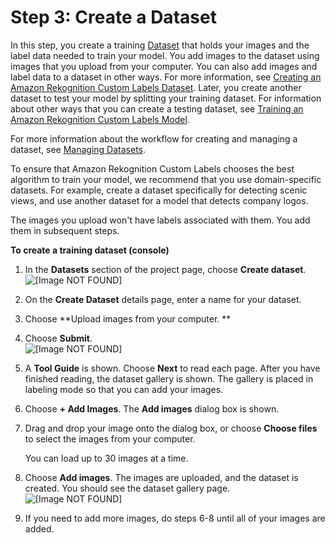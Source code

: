 # Step 3: Create a Dataset<a name="gs-step-create-dataset"></a>

In this step, you create a training [Dataset](ud-terminology.md#ud-dataset) that holds your images and the label data needed to train your model\. You add images to the dataset using images that you upload from your computer\. You can also add images and label data to a dataset in other ways\. For more information, see [Creating an Amazon Rekognition Custom Labels Dataset](cd-create-dataset.md)\. Later, you create another dataset to test your model by splitting your training dataset\. For information about other ways that you can create a testing dataset, see [Training an Amazon Rekognition Custom Labels Model](tm-train-model.md)\.

For more information about the workflow for creating and managing a dataset, see [Managing Datasets](cd-managing-datasets.md)\.

To ensure that Amazon Rekognition Custom Labels chooses the best algorithm to train your model, we recommend that you use domain\-specific datasets\. For example, create a dataset specifically for detecting scenic views, and use another dataset for a model that detects company logos\. 

The images you upload won't have labels associated with them\. You add them in subsequent steps\.<a name="gs-create-dataset-procedure"></a>

**To create a training dataset \(console\)**

1. In the **Datasets** section of the project page, choose **Create dataset**\.   
![\[Image NOT FOUND\]](http://docs.aws.amazon.com/rekognition/latest/customlabels-dg/images/project-resources.png)

1. On the **Create Dataset** details page, enter a name for your dataset\.

1. Choose **Upload images from your computer\. **

1. Choose **Submit**\.   
![\[Image NOT FOUND\]](http://docs.aws.amazon.com/rekognition/latest/customlabels-dg/images/create-dataset.png)

1. A **Tool Guide** is shown\. Choose **Next** to read each page\. After you have finished reading, the dataset gallery is shown\. The gallery is placed in labeling mode so that you can add your images\. 

1. Choose **\+ Add Images**\. The **Add images** dialog box is shown\.

1. Drag and drop your image onto the dialog box, or choose **Choose files** to select the images from your computer\. 

    You can load up to 30 images at a time\.

1. Choose **Add images**\. The images are uploaded, and the dataset is created\. You should see the dataset gallery page\.  
![\[Image NOT FOUND\]](http://docs.aws.amazon.com/rekognition/latest/customlabels-dg/images/add-images-from-computer.png)

1. If you need to add more images, do steps 6\-8 until all of your images are added\. 